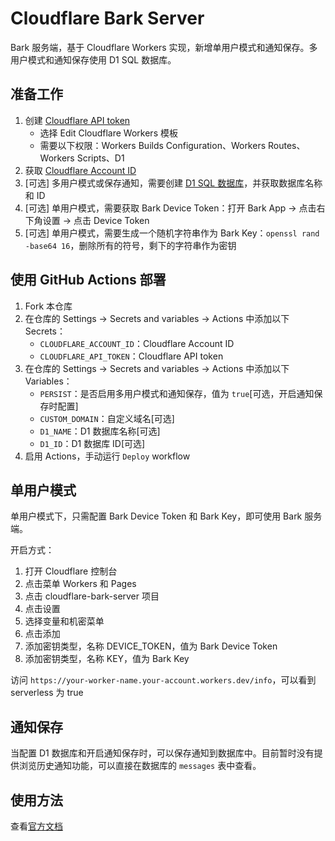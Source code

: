 # Cloudflare Bark Server

Bark 服务端，基于 Cloudflare Workers 实现，新增单用户模式和通知保存。多用户模式和通知保存使用 D1 SQL 数据库。

## 准备工作

1. 创建 [Cloudflare API token](https://developers.cloudflare.com/fundamentals/api/get-started/create-token/)
   - 选择 Edit Cloudflare Workers 模板
   - 需要以下权限：Workers Builds Configuration、Workers Routes、Workers Scripts、D1
2. 获取 [Cloudflare Account ID](https://developers.cloudflare.com/fundamentals/setup/find-account-and-zone-ids/)
3. [可选] 多用户模式或保存通知，需要创建 [D1 SQL 数据库](https://developers.cloudflare.com/d1/get-started/)，并获取数据库名称和 ID
4. [可选] 单用户模式，需要获取 Bark Device Token：打开 Bark App -> 点击右下角设置 -> 点击 Device Token
5. [可选] 单用户模式，需要生成一个随机字符串作为 Bark Key：`openssl rand -base64 16`，删除所有的符号，剩下的字符串作为密钥

## 使用 GitHub Actions 部署

1. Fork 本仓库
2. 在仓库的 Settings -> Secrets and variables -> Actions 中添加以下 Secrets：
   - `CLOUDFLARE_ACCOUNT_ID`：Cloudflare Account ID
   - `CLOUDFLARE_API_TOKEN`：Cloudflare API token
3. 在仓库的 Settings -> Secrets and variables -> Actions 中添加以下 Variables：
   - `PERSIST`：是否启用多用户模式和通知保存，值为 `true`[可选，开启通知保存时配置]
   - `CUSTOM_DOMAIN`：自定义域名[可选]
   - `D1_NAME`：D1 数据库名称[可选]
   - `D1_ID`：D1 数据库 ID[可选]
4. 启用 Actions，手动运行 `Deploy` workflow

## 单用户模式

单用户模式下，只需配置 Bark Device Token 和 Bark Key，即可使用 Bark 服务端。

开启方式：
1. 打开 Cloudflare 控制台
2. 点击菜单 Workers 和 Pages
3. 点击 cloudflare-bark-server 项目
4. 点击设置
5. 选择变量和机密菜单
6. 点击添加
7. 添加密钥类型，名称 DEVICE_TOKEN，值为 Bark Device Token
8. 添加密钥类型，名称 KEY，值为 Bark Key

访问 `https://your-worker-name.your-account.workers.dev/info`，可以看到 serverless 为 true

## 通知保存

当配置 D1 数据库和开启通知保存时，可以保存通知到数据库中。目前暂时没有提供浏览历史通知功能，可以直接在数据库的 `messages` 表中查看。

## 使用方法

查看[官方文档](https://bark.day.app/#/)